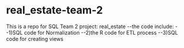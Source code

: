 # real_estate-team-2
This is a repo for SQL Team 2 project: real_estate
--the code include:
--1)SQL code for Normalization
--2)the R code for ETL process
--3)SQL code for creating views
